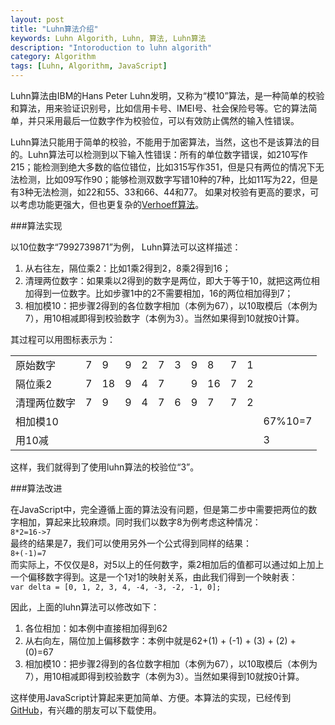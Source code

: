 ```yaml
---
layout: post
title: "Luhn算法介绍"
keywords: Luhn Algorith, Luhn, 算法, Luhn算法
description: "Intoroduction to luhn algorith"
category: Algorithm
tags: [Luhn, Algorithm, JavaScript]
---
```


Luhn算法由IBM的Hans Peter Luhn发明，又称为“模10”算法，是一种简单的校验和算法，用来验证识别号，比如信用卡号、IMEI号、社会保险号等。它的算法简单，并只采用最后一位数字作为校验位，可以有效防止偶然的输入性错误。

Luhn算法只能用于简单的校验，不能用于加密算法，当然，这也不是该算法的目的。Luhn算法可以检测到以下输入性错误：所有的单位数字错误，如210写作215；能检测到绝大多数的临位错位，比如315写作351，但是只有两位的情况下无法检测，比如09写作90；能够检测双数字写错10种的7种，比如11写为22，但是有3种无法检测，如22和55、33和66、44和77。
如果对校验有更高的要求，可以考虑功能更强大，但也更复杂的[Verhoeff算法](http://en.wikipedia.org/wiki/Verhoeff_algorithm)。

###算法实现

以10位数字“7992739871”为例， Luhn算法可以这样描述：

1. 从右往左，隔位乘2：比如1乘2得到2，8乘2得到16；  
2. 清理两位数字：如果乘以2得到的数字是两位，即大于等于10，就把这两位相加得到一位数字。比如步骤1中的2不需要相加，16的两位相加得到7；  
3. 相加模10：把步骤2得到的各位数字相加（本例为67），以10取模后（本例为7），用10相减即得到校验数字（本例为3）。当然如果得到10就按0计算。 

其过程可以用图标表示为：
<table class="large">
	<tbody>
		<tr>
			<td class='header'>原始数字</td><td>7</td><td>9</td><td>9</td><td>2</td><td>7</td><td>3</td><td>9</td><td>8</td><td>7</td><td>1</td><td></td>
		</tr>	
		<tr>
<td class='header'>隔位乘2</td><td>7</td><td>18</td><td>9</td><td>4</td><td>7</td><td></td><td>9	</td><td>16</td><td>7</td><td>2</td><td></td>
		</tr>	
		<tr>
<td class='header'>清理两位数字</td><td>7</td><td>9</td><td>9</td><td>4</td><td>7</td><td>6</td><td>9</td><td>7</td><td>7</td><td>2</td><td></td>
		</tr>	
		<tr>
<td class='header'>相加模10</td><td></td><td></td><td></td><td></td><td></td><td></td><td></td><td></td><td></td><td></td><td>67%10=7</td>
		</tr>	
		<tr>
<td class='header'>用10减</td><td></td><td></td><td></td><td></td><td></td><td></td><td></td><td></td><td></td><td></td><td>3</td>
		</tr>
	</tbody>
</table>

这样，我们就得到了使用luhn算法的校验位“3”。

###算法改进

在JavaScript中，完全遵循上面的算法没有问题，但是第二步中需要把两位的数字相加，算起来比较麻烦。同时我们以数字8为例考虑这种情况：  
`8*2=16->7`  
最终的结果是7，我们可以使用另外一个公式得到同样的结果：  
`8+(-1)=7`  
而实际上，不仅仅是8，对5以上的任何数字，乘2相加后的值都可以通过如上加上一个偏移数字得到。这是一个1对1的映射关系，由此我们得到一个映射表：  
`var delta = [0, 1, 2, 3, 4, -4, -3, -2, -1, 0];`

因此，上面的luhn算法可以修改如下：
1. 各位相加：如本例中直接相加得到62
2. 从右向左，隔位加上偏移数字：本例中就是62+(1) + (-1) + (3) + (2) + (0)=67  
3. 相加模10：把步骤2得到的各位数字相加（本例为67），以10取模后（本例为7），用10相减即得到校验数字（本例为3）。当然如果得到10就按0计算。 

这样使用JavaScript计算起来更加简单、方便。本算法的实现，已经传到[GitHub](https://github.com/aqingsao/luhn-check)，有兴趣的朋友可以下载使用。